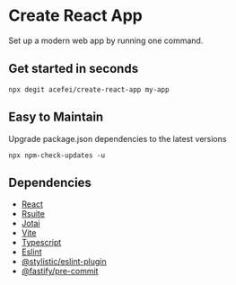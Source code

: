 # Create React App
Set up a modern web app by running one command.


## Get started in seconds
```
npx degit acefei/create-react-app my-app
```


## Easy to Maintain
Upgrade package.json dependencies to the latest versions
```
npx npm-check-updates -u
```


## Dependencies
- [React](https://reactjs.org)
- [Rsuite](https://github.com/rsuite/rsuite)
- [Jotai](https://jotai.org)
- [Vite](https://github.com/vitejs/vite)
- [Typescript](https://www.typescriptlang.org)
- [Eslint](https://eslint.org)
- [@stylistic/eslint-plugin](https://eslint.style/packages/default)
- [@fastify/pre-commit](https://www.npmjs.com/package/@fastify/pre-commit)
